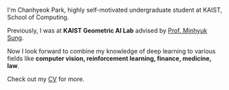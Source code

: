 I'm Chanhyeok Park, highly self-motivated undergraduate student at KAIST, School of Computing.  

Previously, I was at **KAIST Geometric AI Lab** advised by [Prof. Minhyuk Sung](https://mhsung.github.io/).

Now I look forward to combine my knowledge of deep learning to various fields like **computer vision, reinforcement learning, finance, medicine, law**.

Check out my [CV](https://drive.google.com/file/d/1TM11sTYkSWQI96y8pnfPvc4rtYIoh3uE/view?usp=drive_link) for more.
